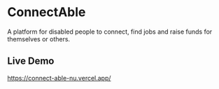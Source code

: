 # ConnectAble
A platform for disabled people to connect, find jobs and raise funds for themselves or others.

## Live Demo
https://connect-able-nu.vercel.app/
